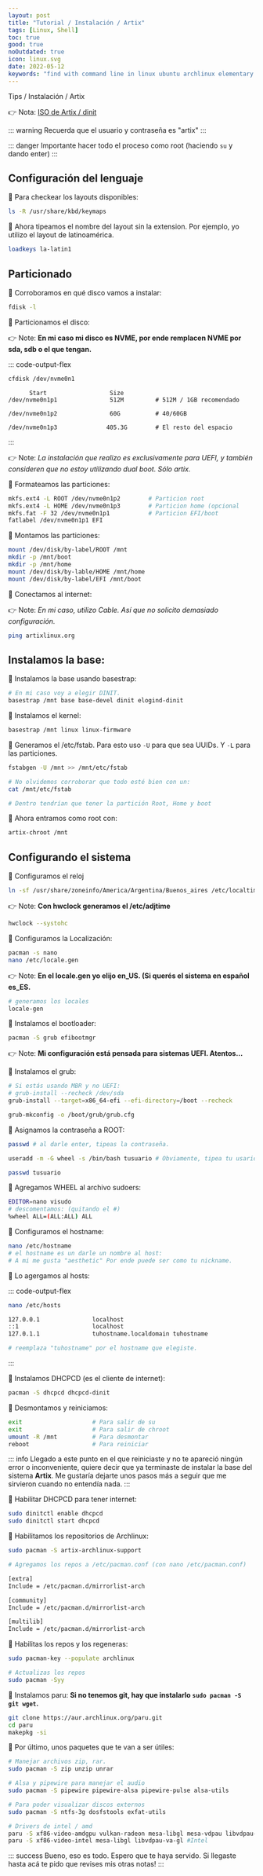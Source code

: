 ```yaml
---
layout: post
title: "Tutorial / Instalación / Artix"
tags: [Linux, Shell]
toc: true
good: true
noOutdated: true
icon: linux.svg
date: 2022-05-12
keywords: "find with command line in linux ubuntu archlinux elementary os distro distribution files trash owner screen shot screenshot windows partition resize disk drive turn off minimize wm manager kill process .bin .run install shrink disk ipconfig thunar file shortcut hotkey keybind $PATH vim neovim nvim folder mount iso disk extract rsync ssh youtube-dl mp3 installing install instalacion artix artixkeyring"
---
```


Tips / Instalación / Artix

👉 Nota: [ISO de Artix / dinit](https://iso.artixlinux.org/iso/artix-base-dinit-20220123-x86_64.iso)

::: warning
Recuerda que el usuario y contraseña es "artix"
:::

::: danger
Importante hacer todo el proceso como root (haciendo `su` y dando enter)
:::

## Configuración del lenguaje

<div class="p-list">

🔅 Para checkear los layouts disponibles:

~~~ bash
ls -R /usr/share/kbd/keymaps 
~~~

🔅 Ahora tipeamos el nombre del layout sin la extension. Por ejemplo, yo utilizo el layout de latinoamérica.

~~~ bash
loadkeys la-latin1
~~~

</div>

## Particionado

<div class="p-list">

🔅 Corroboramos en qué disco vamos a instalar:

~~~ bash
fdisk -l
~~~

🔅 Particionamos el disco:

👉 Note: __En mi caso mi disco es NVME, por ende remplacen NVME por sda, sdb o el que tengan.__

::: code-output-flex
~~~ bash
cfdisk /dev/nvme0n1 
~~~

~~~ 
      Start                  Size
/dev/nvme0n1p1               512M         # 512M / 1GB recomendado

/dev/nvme0n1p2               60G          # 40/60GB

/dev/nvme0n1p3              405.3G        # El resto del espacio
~~~
:::

👉 Note: <i>La instalación que realizo es exclusivamente para UEFI, y también consideren que no estoy utilizando dual boot. Sólo artix.</i>

🔅 Formateamos las particiones:

~~~ bash
mkfs.ext4 -L ROOT /dev/nvme0n1p2        # Particion root
mkfs.ext4 -L HOME /dev/nvme0n1p3        # Particion home (opcional
mkfs.fat -F 32 /dev/nvme0n1p1           # Particion EFI/boot
fatlabel /dev/nvme0n1p1 EFI
~~~

🔅 Montamos las particiones:

~~~ bash
mount /dev/disk/by-label/ROOT /mnt
mkdir -p /mnt/boot
mkdir -p /mnt/home
mount /dev/disk/by-lable/HOME /mnt/home
mount /dev/disk/by-label/EFI /mnt/boot
~~~

🔅 Conectamos al internet:

👉 Note: <i>En mi caso, utilizo Cable. Así que no solicito demasiado configuración.</i>

~~~ bash
ping artixlinux.org
~~~
</div>

## Instalamos la base:

<div class="p-list">

🔅 Instalamos la base usando basestrap:

~~~ bash
# En mi caso voy a elegir DINIT.
basestrap /mnt base base-devel dinit elogind-dinit
~~~

🔅 Instalamos el kernel:

~~~ bash
basestrap /mnt linux linux-firmware
~~~

🔅 Generamos el /etc/fstab. Para esto uso `-U` para que sea UUIDs. Y `-L` para las particiones.

~~~ bash
fstabgen -U /mnt >> /mnt/etc/fstab

# No olvidemos corroborar que todo esté bien con un:
cat /mnt/etc/fstab

# Dentro tendrían que tener la partición Root, Home y boot
~~~

🔅 Ahora entramos como root con:

~~~ bash
artix-chroot /mnt
~~~
</div>

## Configurando el sistema

<div class="p-list">

🔅 Configuramos el reloj

~~~ bash
ln -sf /usr/share/zoneinfo/America/Argentina/Buenos_aires /etc/localtime  # Acá tenemos que poner la region/ciudad.
~~~

👉 Note: __Con hwclock generamos el /etc/adjtime__

~~~ bash
hwclock --systohc
~~~

🔅 Configuramos la Localización:

~~~ bash
pacman -s nano
nano /etc/locale.gen
~~~

👉 Note: __En el locale.gen yo elijo en_US. (Si querés el sistema en español es_ES.__

~~~ bash
# generamos los locales
locale-gen
~~~

🔅 Instalamos el bootloader:

~~~ bash
pacman -S grub efibootmgr
~~~

👉 Note: __Mi configuración está pensada para sistemas UEFI. Atentos...__

🔅 Instalamos el grub:

~~~ bash
# Si estás usando MBR y no UEFI:
# grub-install --recheck /dev/sda
grub-install --target=x86_64-efi --efi-directory=/boot --recheck

grub-mkconfig -o /boot/grub/grub.cfg
~~~

🔅 Asignamos la contraseña a ROOT:

~~~ bash
passwd # al darle enter, tipeas la contraseña.

useradd -m -G wheel -s /bin/bash tusuario # Obviamente, tipea tu usario ahí!

passwd tusuario
~~~

🔅 Agregamos WHEEL al archivo sudoers:

~~~ bash
EDITOR=nano visudo
# descomentamos: (quitando el #)
%wheel ALL=(ALL:ALL) ALL
~~~

🔅 Configuramos el hostname:

~~~ bash
nano /etc/hostname
# el hostname es un darle un nombre al host: 
# A mi me gusta "aesthetic" Por ende puede ser como tu nickname.
~~~

🔅 Lo agergamos al hosts:

::: code-output-flex
~~~ bash
nano /etc/hosts
~~~

~~~ bash
127.0.0.1               localhost
::1                     localhost
127.0.1.1               tuhostname.localdomain tuhostname

# reemplaza "tuhostname" por el hostname que elegiste.
~~~
:::

🔅 Instalamos DHCPCD (es el cliente de internet):

~~~ bash
pacman -S dhcpcd dhcpcd-dinit
~~~

🔅 Desmontamos y reiniciamos:

~~~ bash
exit                    # Para salir de su
exit                    # Para salir de chroot
umount -R /mnt          # Para desmontar
reboot                  # Para reiniciar
~~~

::: info
Llegado a este punto en el que reiniciaste y no te apareció ningún error o inconveniente, quiere decir que ya terminaste de instalar la base del sistema __Artix__. Me gustaría dejarte unos pasos más a seguir que me sirvieron cuando no entendía nada.
:::

🔅 Habilitar DHCPCD para tener internet:

~~~ bash
sudo dinitctl enable dhcpcd
sudo dinitctl start dhcpcd
~~~

🔅 Habilitamos los repositorios de Archlinux:

~~~ bash
sudo pacman -S artix-archlinux-support

# Agregamos los repos a /etc/pacman.conf (con nano /etc/pacman.conf)

[extra]
Include = /etc/pacman.d/mirrorlist-arch

[community]
Include = /etc/pacman.d/mirrorlist-arch

[multilib]
Include = /etc/pacman.d/mirrorlist-arch
~~~

🔅 Habilitas los repos y los regeneras:

~~~ bash
sudo pacman-key --populate archlinux

# Actualizas los repos
sudo pacman -Syy
~~~

🔅 Instalamos paru:
__Si no tenemos git, hay que instalarlo `sudo pacman -S git wget`.__

~~~ bash
git clone https://aur.archlinux.org/paru.git
cd paru
makepkg -si
~~~

🔅 Por último, unos paquetes que te van a ser útiles:

~~~ bash
# Manejar archivos zip, rar.
sudo pacman -S zip unzip unrar

# Alsa y pipewire para manejar el audio
sudo pacman -S pipewire pipewire-alsa pipewire-pulse alsa-utils

# Para poder visualizar discos externos
sudo pacman -S ntfs-3g dosfstools exfat-utils

# Drivers de intel / amd
paru -S xf86-video-amdgpu vulkan-radeon mesa-libgl mesa-vdpau libvdpau-va-gl libva-mesa-driver #AMD 
paru -S xf86-video-intel mesa-libgl libvdpau-va-gl #Intel
~~~

::: success
Bueno, eso es todo. Espero que te haya servido. Si llegaste hasta acá te pido que revises mis otras notas!
:::

</div>
